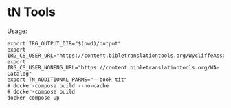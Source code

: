 # tN Tools

Usage:

    export IRG_OUTPUT_DIR="$(pwd)/output"
    export IRG_CS_USER_URL="https://content.bibletranslationtools.org/WycliffeAssociates"
    export IRG_CS_USER_NONENG_URL="https://content.bibletranslationtools.org/WA-Catalog"
    export TN_ADDITIONAL_PARMS="--book tit"
    # docker-compose build --no-cache
    # docker-compose build
    docker-compose up

